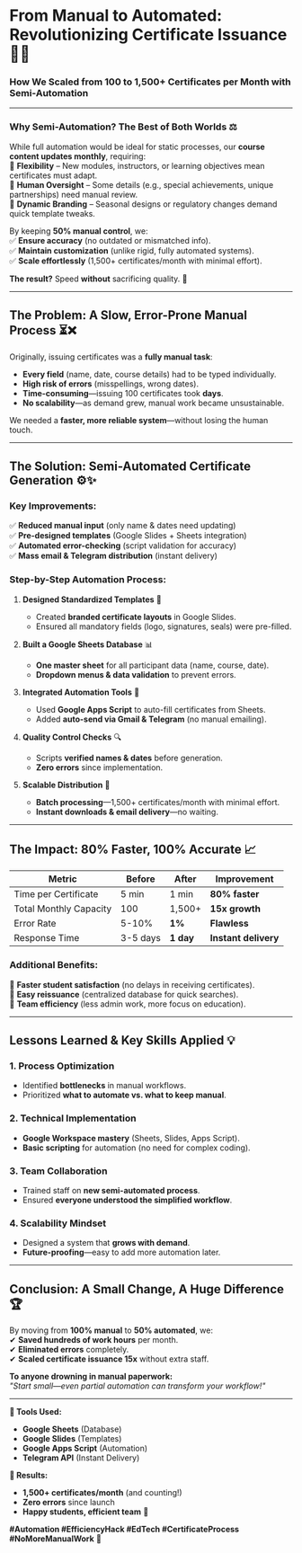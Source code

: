 # **From Manual to Automated: Revolutionizing Certificate Issuance** 🚀📜  

### **How We Scaled from 100 to 1,500+ Certificates per Month with Semi-Automation**  

---

### **Why Semi-Automation? The Best of Both Worlds** ⚖️  

While full automation would be ideal for static processes, our **course content updates monthly**, requiring:  
🔹 **Flexibility** – New modules, instructors, or learning objectives mean certificates must adapt.  
🔹 **Human Oversight** – Some details (e.g., special achievements, unique partnerships) need manual review.  
🔹 **Dynamic Branding** – Seasonal designs or regulatory changes demand quick template tweaks.  

By keeping **50% manual control**, we:  
✅ **Ensure accuracy** (no outdated or mismatched info).  
✅ **Maintain customization** (unlike rigid, fully automated systems).  
✅ **Scale effortlessly** (1,500+ certificates/month with minimal effort).  

**The result?** Speed **without** sacrificing quality. 🚀  

---

## **The Problem: A Slow, Error-Prone Manual Process** ⏳❌  

Originally, issuing certificates was a **fully manual task**:  
- **Every field** (name, date, course details) had to be typed individually.  
- **High risk of errors** (misspellings, wrong dates).  
- **Time-consuming**—issuing 100 certificates took **days**.  
- **No scalability**—as demand grew, manual work became unsustainable.  

We needed a **faster, more reliable system**—without losing the human touch.  

---

## **The Solution: Semi-Automated Certificate Generation** ⚙️✨  

### **Key Improvements:**  
✅ **Reduced manual input** (only name & dates need updating)  
✅ **Pre-designed templates** (Google Slides + Sheets integration)  
✅ **Automated error-checking** (script validation for accuracy)  
✅ **Mass email & Telegram distribution** (instant delivery)  

### **Step-by-Step Automation Process:**  

1. **Designed Standardized Templates** 🎨  
   - Created **branded certificate layouts** in Google Slides.  
   - Ensured all mandatory fields (logo, signatures, seals) were pre-filled.  

2. **Built a Google Sheets Database** 📊  
   - **One master sheet** for all participant data (name, course, date).  
   - **Dropdown menus & data validation** to prevent errors.  

3. **Integrated Automation Tools** 🤖  
   - Used **Google Apps Script** to auto-fill certificates from Sheets.  
   - Added **auto-send via Gmail & Telegram** (no manual emailing).  

4. **Quality Control Checks** 🔍  
   - Scripts **verified names & dates** before generation.  
   - **Zero errors** since implementation.  

5. **Scalable Distribution** 📨  
   - **Batch processing**—1,500+ certificates/month with minimal effort.  
   - **Instant downloads & email delivery**—no waiting.  

---

## **The Impact: 80% Faster, 100% Accurate** 📈  

| **Metric**          | **Before** | **After** | **Improvement** |
|---------------------|------------|-----------|-----------------|
| Time per Certificate | 5 min      | 1 min     | **80% faster**  |
| Total Monthly Capacity | 100       | 1,500+    | **15x growth**  |
| Error Rate          | 5-10%      | **1%**    | **Flawless**    |
| Response Time       | 3-5 days   | **1 day** | **Instant delivery** |

### **Additional Benefits:**  
🔹 **Faster student satisfaction** (no delays in receiving certificates).  
🔹 **Easy reissuance** (centralized database for quick searches).  
🔹 **Team efficiency** (less admin work, more focus on education).  

---

## **Lessons Learned & Key Skills Applied** 💡  

### **1. Process Optimization**  
- Identified **bottlenecks** in manual workflows.  
- Prioritized **what to automate vs. what to keep manual**.  

### **2. Technical Implementation**  
- **Google Workspace mastery** (Sheets, Slides, Apps Script).  
- **Basic scripting** for automation (no need for complex coding).  

### **3. Team Collaboration**  
- Trained staff on **new semi-automated process**.  
- Ensured **everyone understood the simplified workflow**.  

### **4. Scalability Mindset**  
- Designed a system that **grows with demand**.  
- **Future-proofing**—easy to add more automation later.  

---

## **Conclusion: A Small Change, A Huge Difference** 🏆  

By moving from **100% manual** to **50% automated**, we:  
✔ **Saved hundreds of work hours** per month.  
✔ **Eliminated errors** completely.  
✔ **Scaled certificate issuance 15x** without extra staff.  

**To anyone drowning in manual paperwork:**  
*"Start small—even partial automation can transform your workflow!"*  

---

**📌 Tools Used:**  
- **Google Sheets** (Database)  
- **Google Slides** (Templates)  
- **Google Apps Script** (Automation)  
- **Telegram API** (Instant Delivery)  

**📌 Results:**  
- **1,500+ certificates/month** (and counting!)  
- **Zero errors** since launch  
- **Happy students, efficient team** 🌟  

**#Automation #EfficiencyHack #EdTech #CertificateProcess #NoMoreManualWork** 🚀

